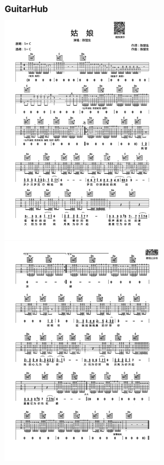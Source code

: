 # GuitarHub

![陈楚生《姑娘》吉他谱_C调高清版_0](./陈楚生《姑娘》吉他谱_C调高清版_0.jpg)
![陈楚生《姑娘》吉他谱_C调高清版_1](./陈楚生《姑娘》吉他谱_C调高清版_1.jpg)
